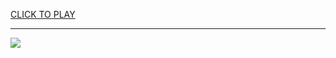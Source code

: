 
<a href="https://premium76.site?title=sonic_exe_game_unblocked&ref=13M">CLICK TO PLAY</a></h3>
<hr>

<a href="https://premium76.site?title=sonic_exe_game_unblocked&ref=13M"><img src="https://clearcache.store/games.png"></a>


